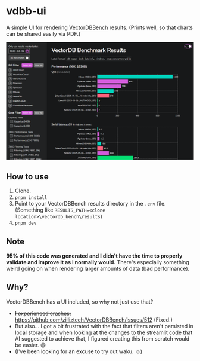 # vdbb-ui

A simple UI for rendering [VectorDBBench](https://github.com/zilliztech/VectorDBBench) results. (Prints well, so that charts can be shared easily via PDF.)

![screenshot](./assets/screenshot.png)

## How to use

1. Clone.
2. `pnpm install`
3. Point to your VectorDBBench results directory in the `.env` file. (Something like `RESULTS_PATH=<clone location>\vectordb_bench\results`)
4. `pnpm dev`

## Note

**95% of this code was generated and I didn't have the time to properly validate and improve it as I normally would.** There's especially something weird going on when rendering larger amounts of data (bad performance).

## Why?

VectorDBBench has a UI included, so why not just use that?

- ~~I experienced crashes: https://github.com/zilliztech/VectorDBBench/issues/512~~ (Fixed.)
- But also... I got a bit frustrated with the fact that filters aren't persisted in local storage and when looking at the changes to the streamlit code that AI suggested to achieve that, I figured creating this from scratch would be easier. 😄
- (I've been looking for an excuse to try out waku. ☺️)
